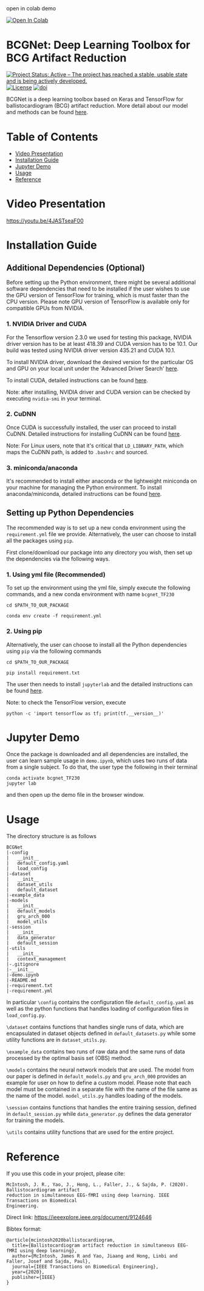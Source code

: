 ##
open in colab demo

[![Open In Colab](https://colab.research.google.com/assets/colab-badge.svg)](https://colab.research.google.com/github/htylab/bcgnet/colabdemo.ipynb)

BCGNet: Deep Learning Toolbox for BCG Artifact Reduction
========================================================
[![Project Status: Active – The project has reached a stable, usable state and is being actively developed.](http://www.repostatus.org/badges/latest/active.svg)](http://www.repostatus.org/#active)
[![License](https://img.shields.io/github/license/SASVDERDBGTYS/BCGNet)](https://opensource.org/licenses/MIT)
[![doi](https://img.shields.io/badge/doi-10.1109%2FTBME.2020.3004548-blue)](https://ieeexplore.ieee.org/document/9124646)


BCGNet is a deep learning toolbox based on Keras and TensorFlow for ballistocardiogram (BCG) artifact reduction. More detail about our model and methods can be found [here](https://ieeexplore.ieee.org/document/9124646).<br>

# Table of Contents

- [Video Presentation](#video-presentation)
- [Installation Guide](#installation-guide)
- [Jupyter Demo](#jupyter-demo)
- [Usage](#usage)
- [Reference](#reference)

# Video Presentation
https://youtu.be/4JASTseaF00

# Installation Guide
## Additional Dependencies (Optional)
Before setting up the Python environment, there might be several additional software dependencies that need to 
be installed if the user wishes to use the GPU version of TensorFlow for training, which is must faster than the CPU
version. Please note GPU version of TensorFlow is available only for compatible GPUs from NVIDIA.

### 1. NVIDIA Driver and CUDA
For the Tensorflow version 2.3.0 we used for testing this package, NVIDIA driver version has to be at least 418.39 and 
CUDA version has to be 10.1. Our build was tested using NVIDIA driver version 435.21 and CUDA 10.1.

To install NVIDIA driver, download the desired version for the particular OS and GPU on your local unit under the 'Advanced Driver Search' [here](https://www.nvidia.com/Download/index.aspx).<br> 

To install CUDA, detailed instructions can be found [here](https://developer.nvidia.com/cuda-toolkit).<br>

Note: after installing, NVIDIA driver and CUDA version can be checked by executing `nvidia-smi` in your terminal.

### 2. CuDNN
Once CUDA is successfully installed, the user can proceed to install CuDNN. Detailed instructions for installing CuDNN
can be found [here](https://docs.nvidia.com/deeplearning/sdk/pdf/cuDNN-Installation-Guide.pdf).<br>

Note: For Linux users, note that it's critical that `LD_LIBRARY_PATH`, which maps the CuDNN path, is added to 
`.bashrc` and sourced.

### 3. miniconda/anaconda
It's recommended to install either anaconda or the lightweight miniconda on your machine for managing the Python 
environment. To install anaconda/miniconda, detailed instructions can be found [here](https://docs.anaconda.com/anaconda/install/).<br>

## Setting up Python Dependencies

The recommended way is to set up a new conda environment using the `requirement.yml` file we provide. Alternatively,
the user can choose to install all the packages using `pip`.

First clone/download our package into any directory you wish, then set up the dependencies via the following ways.

### 1. Using yml file (Recommended)
To set up the environment using the yml file, simply execute the following commands, and a new conda environment with 
name `bcgnet_TF230`
```
cd $PATH_TO_OUR_PACKAGE

conda env create -f requirement.yml
```
    
### 2. Using pip
Alternatively, the user can choose to install all the Python dependencies using `pip` via the following commands
```
cd $PATH_TO_OUR_PACKAGE

pip install requirement.txt
```

The user then needs to install `jupyterlab` and the detailed instructions can be found [here](https://jupyterlab.readthedocs.io/en/stable/getting_started/installation.html).<br>

Note: to check the TensorFlow version, execute
```
python -c 'import tensorflow as tf; print(tf.__version__)'
``` 
# Jupyter Demo
Once the package is downloaded and all dependencies are installed, the user can learn sample usage
in `demo.ipynb`, which uses two runs of data from a single subject. To do that, the user type the following in
their terminal
```
conda activate bcgnet_TF230
jupyter lab
```
and then open up the demo file in the browser window. 

# Usage
The directory structure is as follows
```
BCGNet
|-config
|   __init__
|   default_config.yaml
|   load_config
|-dataset
|   __init__
|   dataset_utils
|   default_dataset
|-example_data
|-models
|   __init__
|   default_models
|   gru_arch_000
|   model_utils
|-session
|   __init__
|   data_generator
|   default_session
|-utils
|   __init__
|   context_management
|-.gitignore
|-__init__
|-demo.ipynb
|-README.md
|-requirement.txt
|-requirement.yml
```

In particular `\config` contains the configuration file `default_config.yaml` as well as the python functions that 
handles loading of configuration files in `load_config.py`. 

`\dataset` contains functions that handles single runs of data, which are encapsulated in dataset objects defined in
`default_datasets.py` while some utility functions are in `dataset_utils.py`.

`\example_data` contains two runs of raw data and the same runs of data processed by the optimal basis set (OBS) 
method.

`\models` contains the neural network models that are used. The model from our paper is defined in 
`default_models.py` and `gru_arch_000` provides an example for user on how to define a custom model. Please note that
each model must be contained in a separate file with the name of the file same as the name of the model. 
`model_utils.py` handles loading of the models.

`\session` contains functions that handles the entire training session, defined in `default_session.py` while 
`data_generator.py` defines the data generator for training the models. 

`\utils` contains utility functions that are used for the entire project.

# Reference
If you use this code in your project, please cite:
```
McIntosh, J. R., Yao, J., Hong, L., Faller, J., & Sajda, P. (2020). Ballistocardiogram artifact 
reduction in simultaneous EEG-fMRI using deep learning. IEEE Transactions on Biomedical 
Engineering.
```
Direct link: https://ieeexplore.ieee.org/document/9124646

Bibtex format:
```
@article{mcintosh2020ballistocardiogram,
  title={Ballistocardiogram artifact reduction in simultaneous EEG-fMRI using deep learning},
  author={McIntosh, James R and Yao, Jiaang and Hong, Linbi and Faller, Josef and Sajda, Paul},
  journal={IEEE Transactions on Biomedical Engineering},
  year={2020},
  publisher={IEEE}
}
```
